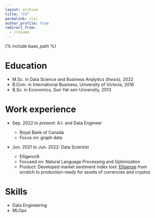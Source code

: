 ```yaml
---
layout: archive
title: "CV"
permalink: /cv/
author_profile: true
redirect_from:
  - /resume
---
```


{% include base_path %}

Education
======
* M.Sc. in Data Science and Business Analytics (*thesis*), 2022 
* B.Com. in International Business, University of Victoria, 2016
* B.Sc. in Economics, Sun Yat-sen University, 2013

Work experience
======
* Sep. 2022 to *present*: A.I. and Data Engineer
  * Royal Bank of Canada
  * Focus on: graph data

* Jun. 2021 to Jun. 2022: Data Scientist
  * ElligencIA
  * Focused on: Natural Language Processing and Optimization
  * Product: Developed market sentiment index tool: [Ellisense](https://ellisense.com/) from scratch to production-ready for assets of currencies and cryptos
  
Skills
======
* Data Engineering
* MLOps
